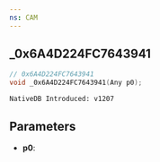 ```yaml
---
ns: CAM
---
```

## _0x6A4D224FC7643941

```c
// 0x6A4D224FC7643941
void _0x6A4D224FC7643941(Any p0);
```

```
NativeDB Introduced: v1207
```

## Parameters
* **p0**:
